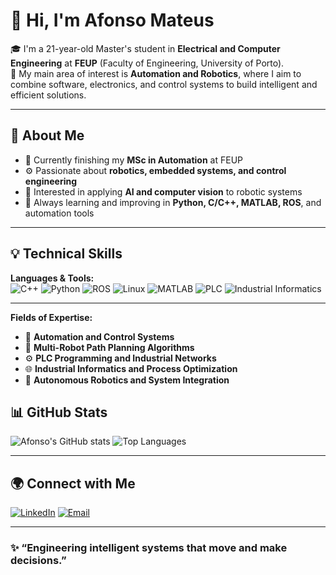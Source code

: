 # 👋 Hi, I'm Afonso Mateus

🎓 I'm a 21-year-old Master's student in **Electrical and Computer Engineering** at **FEUP** (Faculty of Engineering, University of Porto).  
🤖 My main area of interest is **Automation and Robotics**, where I aim to combine software, electronics, and control systems to build intelligent and efficient solutions.

---

## 🧠 About Me
- 🔭 Currently finishing my **MSc in Automation** at FEUP  
- ⚙️ Passionate about **robotics, embedded systems, and control engineering**  
- 🧩 Interested in applying **AI and computer vision** to robotic systems  
- 🌱 Always learning and improving in **Python, C/C++, MATLAB, ROS**, and automation tools

---

## 💡 Technical Skills

**Languages & Tools:**  
![C++](https://img.shields.io/badge/C++-00599C?style=for-the-badge&logo=cplusplus&logoColor=white)
![Python](https://img.shields.io/badge/Python-3776AB?style=for-the-badge&logo=python&logoColor=white)
![ROS](https://img.shields.io/badge/ROS-22314E?style=for-the-badge&logo=ros&logoColor=white)
![Linux](https://img.shields.io/badge/Linux-FCC624?style=for-the-badge&logo=linux&logoColor=black)
![MATLAB](https://img.shields.io/badge/MATLAB-0076A8?style=for-the-badge&logo=mathworks&logoColor=white)
![PLC](https://img.shields.io/badge/PLC%20Programming-FF8000?style=for-the-badge&logo=siemens&logoColor=white)
![Industrial Informatics](https://img.shields.io/badge/Industrial%20Informatics-005571?style=for-the-badge&logo=industrialio&logoColor=white)

---

**Fields of Expertise:**  
- 🧭 **Automation and Control Systems**  
- 🧠 **Multi-Robot Path Planning Algorithms**  
- ⚙️ **PLC Programming and Industrial Networks**  
- 🌐 **Industrial Informatics and Process Optimization**  
- 🤖 **Autonomous Robotics and System Integration**
## 📊 GitHub Stats
![Afonso's GitHub stats](https://github-readme-stats.vercel.app/api?username=afonsomateus&show_icons=true&theme=transparent)
![Top Languages](https://github-readme-stats.vercel.app/api/top-langs/?username=afonsomateus&layout=compact&theme=transparent)

---

## 🌍 Connect with Me
[![LinkedIn](https://img.shields.io/badge/LinkedIn-Afonso%20Mateus-blue?style=flat-square&logo=linkedin)]([https://www.linkedin.com/in/afonsomateus/](https://www.linkedin.com/in/afonso-mateus-524438333/))
[![Email](https://img.shields.io/badge/Email-afonsomateus%40outlook.com-lightgrey?style=flat-square&logo=gmail)](mailto:afonso.tomas.mateus@gmail.com)

---

### ✨ “Engineering intelligent systems that move and make decisions.”
